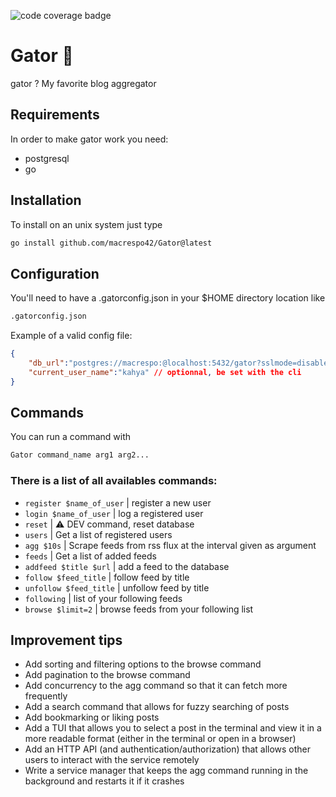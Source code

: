 ![code coverage badge](https://github.com/macrespo42/learn-cicd-starter/actions/workflows/ci.yml/badge.svg)
# Gator 🐊 

gator ? My favorite blog aggregator

## Requirements

In order to make gator work you need:

- postgresql
- go

## Installation

To install on an unix system just type
```bash
go install github.com/macrespo42/Gator@latest
```

## Configuration

You'll need to have a .gatorconfig.json in your $HOME directory location  like
```bash
.gatorconfig.json
```

Example of a valid config file:
```json
{
    "db_url":"postgres://macrespo:@localhost:5432/gator?sslmode=disable", // mandatory
    "current_user_name":"kahya" // optionnal, be set with the cli
}
```

## Commands

You can run a command with 
```bash
Gator command_name arg1 arg2...
```

### There is a list of all availables commands:

- ``register $name_of_user`` | register a new user
- ``login $name_of_user`` | log a registered user
- ``reset`` | ⚠️  DEV command, reset database
- ``users`` | Get a list of registered users
- ``agg $10s`` | Scrape feeds from rss flux at the interval given as argument
- ``feeds`` | Get a list of added feeds
- ``addfeed $title $url`` | add a feed to the database
- ``follow $feed_title`` | follow feed by title
- ``unfollow $feed_title`` | unfollow feed by title
- ``following`` | list of your following feeds
- ``browse $limit=2`` | browse feeds from your following list

## Improvement tips

- Add sorting and filtering options to the browse command
- Add pagination to the browse command
- Add concurrency to the agg command so that it can fetch more frequently
- Add a search command that allows for fuzzy searching of posts
- Add bookmarking or liking posts
- Add a TUI that allows you to select a post in the terminal and view it in a more readable format (either in the terminal or open in a browser)
- Add an HTTP API (and authentication/authorization) that allows other users to interact with the service remotely
- Write a service manager that keeps the agg command running in the background and restarts it if it crashes
